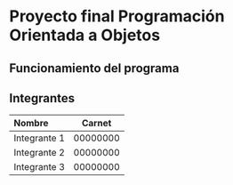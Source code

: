 # Proyecto final Programación Orientada a Objetos

## Funcionamiento del programa

## Integrantes

|  **Nombre**  | **Carnet** |
|:-------------|:----------:|
| Integrante 1 |  00000000  |
| Integrante 2 |  00000000  |
| Integrante 3 |  00000000  |